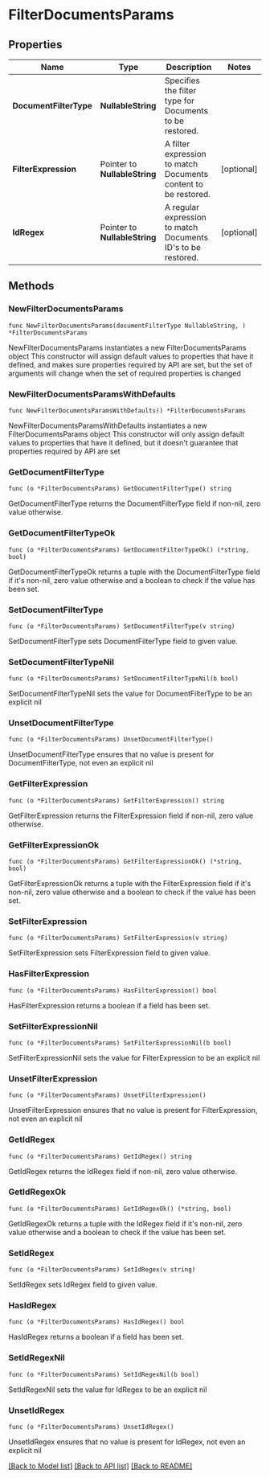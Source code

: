 # FilterDocumentsParams

## Properties

Name | Type | Description | Notes
------------ | ------------- | ------------- | -------------
**DocumentFilterType** | **NullableString** | Specifies the filter type for Documents to be restored. | 
**FilterExpression** | Pointer to **NullableString** | A filter expression to match Documents content to be restored. | [optional] 
**IdRegex** | Pointer to **NullableString** | A regular expression to match Documents ID&#39;s to be restored. | [optional] 

## Methods

### NewFilterDocumentsParams

`func NewFilterDocumentsParams(documentFilterType NullableString, ) *FilterDocumentsParams`

NewFilterDocumentsParams instantiates a new FilterDocumentsParams object
This constructor will assign default values to properties that have it defined,
and makes sure properties required by API are set, but the set of arguments
will change when the set of required properties is changed

### NewFilterDocumentsParamsWithDefaults

`func NewFilterDocumentsParamsWithDefaults() *FilterDocumentsParams`

NewFilterDocumentsParamsWithDefaults instantiates a new FilterDocumentsParams object
This constructor will only assign default values to properties that have it defined,
but it doesn't guarantee that properties required by API are set

### GetDocumentFilterType

`func (o *FilterDocumentsParams) GetDocumentFilterType() string`

GetDocumentFilterType returns the DocumentFilterType field if non-nil, zero value otherwise.

### GetDocumentFilterTypeOk

`func (o *FilterDocumentsParams) GetDocumentFilterTypeOk() (*string, bool)`

GetDocumentFilterTypeOk returns a tuple with the DocumentFilterType field if it's non-nil, zero value otherwise
and a boolean to check if the value has been set.

### SetDocumentFilterType

`func (o *FilterDocumentsParams) SetDocumentFilterType(v string)`

SetDocumentFilterType sets DocumentFilterType field to given value.


### SetDocumentFilterTypeNil

`func (o *FilterDocumentsParams) SetDocumentFilterTypeNil(b bool)`

 SetDocumentFilterTypeNil sets the value for DocumentFilterType to be an explicit nil

### UnsetDocumentFilterType
`func (o *FilterDocumentsParams) UnsetDocumentFilterType()`

UnsetDocumentFilterType ensures that no value is present for DocumentFilterType, not even an explicit nil
### GetFilterExpression

`func (o *FilterDocumentsParams) GetFilterExpression() string`

GetFilterExpression returns the FilterExpression field if non-nil, zero value otherwise.

### GetFilterExpressionOk

`func (o *FilterDocumentsParams) GetFilterExpressionOk() (*string, bool)`

GetFilterExpressionOk returns a tuple with the FilterExpression field if it's non-nil, zero value otherwise
and a boolean to check if the value has been set.

### SetFilterExpression

`func (o *FilterDocumentsParams) SetFilterExpression(v string)`

SetFilterExpression sets FilterExpression field to given value.

### HasFilterExpression

`func (o *FilterDocumentsParams) HasFilterExpression() bool`

HasFilterExpression returns a boolean if a field has been set.

### SetFilterExpressionNil

`func (o *FilterDocumentsParams) SetFilterExpressionNil(b bool)`

 SetFilterExpressionNil sets the value for FilterExpression to be an explicit nil

### UnsetFilterExpression
`func (o *FilterDocumentsParams) UnsetFilterExpression()`

UnsetFilterExpression ensures that no value is present for FilterExpression, not even an explicit nil
### GetIdRegex

`func (o *FilterDocumentsParams) GetIdRegex() string`

GetIdRegex returns the IdRegex field if non-nil, zero value otherwise.

### GetIdRegexOk

`func (o *FilterDocumentsParams) GetIdRegexOk() (*string, bool)`

GetIdRegexOk returns a tuple with the IdRegex field if it's non-nil, zero value otherwise
and a boolean to check if the value has been set.

### SetIdRegex

`func (o *FilterDocumentsParams) SetIdRegex(v string)`

SetIdRegex sets IdRegex field to given value.

### HasIdRegex

`func (o *FilterDocumentsParams) HasIdRegex() bool`

HasIdRegex returns a boolean if a field has been set.

### SetIdRegexNil

`func (o *FilterDocumentsParams) SetIdRegexNil(b bool)`

 SetIdRegexNil sets the value for IdRegex to be an explicit nil

### UnsetIdRegex
`func (o *FilterDocumentsParams) UnsetIdRegex()`

UnsetIdRegex ensures that no value is present for IdRegex, not even an explicit nil

[[Back to Model list]](../README.md#documentation-for-models) [[Back to API list]](../README.md#documentation-for-api-endpoints) [[Back to README]](../README.md)


